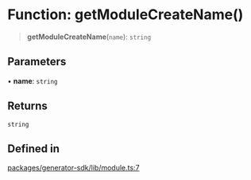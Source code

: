 # Function: getModuleCreateName()

> **getModuleCreateName**(`name`): `string`

## Parameters

• **name**: `string`

## Returns

`string`

## Defined in

[packages/generator-sdk/lib/module.ts:7](https://github.com/andreisergiu98/baeta/blob/4c16a2c8fa14b6d48e42b6a2c2893542bd64b987/packages/generator-sdk/lib/module.ts#L7)
